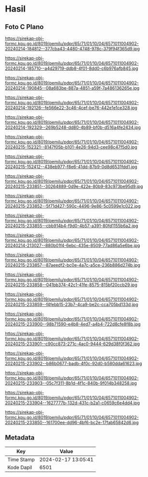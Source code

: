 # Hasil

## Foto C Plano

https://sirekap-obj-formc.kpu.go.id/8019/pemilu/pdpr/65/71/01/10/04/6571011004902-20240214-184812--377cba43-4480-4748-978c-379f94f365d9.jpg

https://sirekap-obj-formc.kpu.go.id/8019/pemilu/pdpr/65/71/01/10/04/6571011004902-20240214-185710--a4d29719-ddb8-4f01-8dd0-c6b976afb845.jpg

https://sirekap-obj-formc.kpu.go.id/8019/pemilu/pdpr/65/71/01/10/04/6571011004902-20240214-190845--08a683be-887a-4851-a59f-7a486136265e.jpg

https://sirekap-obj-formc.kpu.go.id/8019/pemilu/pdpr/65/71/01/10/04/6571011004902-20240214-192126--fe566e22-3c46-4cef-be76-442e1e1ce328.jpg

https://sirekap-obj-formc.kpu.go.id/8019/pemilu/pdpr/65/71/01/10/04/6571011004902-20240214-192329--269b5248-dd80-4b89-bf0b-d516a4fe2434.jpg

https://sirekap-obj-formc.kpu.go.id/8019/pemilu/pdpr/65/71/01/10/04/6571011004902-20240215-152321--8147f05b-b101-4e26-94d3-cee98c47f5d0.jpg

https://sirekap-obj-formc.kpu.go.id/8019/pemilu/pdpr/65/71/01/10/04/6571011004902-20240215-152412--438eb977-f8e6-41dd-87b9-0d8d6531fdd1.jpg

https://sirekap-obj-formc.kpu.go.id/8019/pemilu/pdpr/65/71/01/10/04/6571011004902-20240215-233851--30264889-0d9e-422e-80b9-83c973be95d9.jpg

https://sirekap-obj-formc.kpu.go.id/8019/pemilu/pdpr/65/71/01/10/04/6571011004902-20240215-233852--5f71d427-590c-4496-9e86-5c0599e1c022.jpg

https://sirekap-obj-formc.kpu.go.id/8019/pemilu/pdpr/65/71/01/10/04/6571011004902-20240215-233855--cbb914b4-f9d0-4b57-a391-80fd1155b6a2.jpg

https://sirekap-obj-formc.kpu.go.id/8019/pemilu/pdpr/65/71/01/10/04/6571011004902-20240214-213027--880b01f4-6ebc-435e-8509-77ad86a5e6be.jpg

https://sirekap-obj-formc.kpu.go.id/8019/pemilu/pdpr/65/71/01/10/04/6571011004902-20240215-233857--87aeedf2-bc0e-4a7c-a5ce-236b886d274b.jpg

https://sirekap-obj-formc.kpu.go.id/8019/pemilu/pdpr/65/71/01/10/04/6571011004902-20240215-233858--041bb374-42c1-41fe-8575-815bf20ccb29.jpg

https://sirekap-obj-formc.kpu.go.id/8019/pemilu/pdpr/65/71/01/10/04/6571011004902-20240215-233859--f4febb15-23b7-4ca9-be2c-cca705bd133d.jpg

https://sirekap-obj-formc.kpu.go.id/8019/pemilu/pdpr/65/71/01/10/04/6571011004902-20240215-233900--98b71590-e4b8-4ed7-a4b4-722d8cfe8f8b.jpg

https://sirekap-obj-formc.kpu.go.id/8019/pemilu/pdpr/65/71/01/10/04/6571011004902-20240215-233901--c90cc873-271c-4ac0-9444-629d38f0f362.jpg

https://sirekap-obj-formc.kpu.go.id/8019/pemilu/pdpr/65/71/01/10/04/6571011004902-20240215-233902--b86b0677-badb-4f0c-92d0-b580dda61623.jpg

https://sirekap-obj-formc.kpu.go.id/8019/pemilu/pdpr/65/71/01/10/04/6571011004902-20240215-233903--05c7f311-8b1d-4f1c-840b-9f014b348258.jpg

https://sirekap-obj-formc.kpu.go.id/8019/pemilu/pdpr/65/71/01/10/04/6571011004902-20240215-233904--1627777b-132d-431c-b2a1-c0659c6e4dd4.jpg

https://sirekap-obj-formc.kpu.go.id/8019/pemilu/pdpr/65/71/01/10/04/6571011004902-20240215-233850--161700ee-dd96-4bf6-bc2e-17fab65842d6.jpg


## Metadata

| Key        | Value               |
| ---------- | ------------------- |
| Time Stamp | 2024-02-17 13:05:41 |
| Kode Dapil | 6501                |



